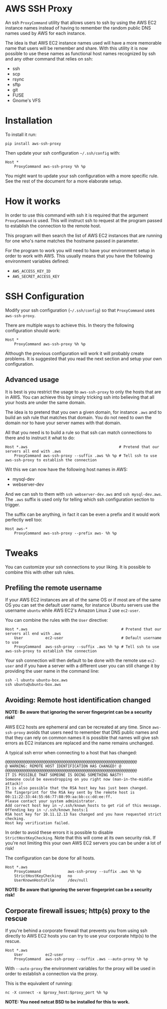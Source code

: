 # AWS SSH Proxy

An ssh `ProxyCommand` utility that allows users to ssh by using the AWS EC2
instance names instead of having to remember the random public DNS names used by
AWS for each instance.

The idea is that AWS EC2 instance names used will have a more memorable name
that users will be remember and share. With this utility it is now possible to
use these names as functional host names recognized by ssh and any other command
that relies on ssh:

 - ssh
 - scp
 - rsync
 - sftp
 - git
 - FUSE
 - Gnome's VFS

 
# Installation

To install it run:

```
pip install aws-ssh-proxy
```

Then update your ssh configuration `~/.ssh/config` with:

```
Host *
    ProxyCommand aws-ssh-proxy %h %p
```

You might want to update your ssh configuration with a more specific rule.
See the rest of the document for a more elaborate setup.

# How it works

In order to use this command with ssh it is required that the argument
`ProxyCommand` is used. This will instruct ssh to request at the program passed
to establish the connection to the remote host.

This program will then search the list of AWS EC2 instances that are running for
one who's name matches the hostname passed in parameter.

For the program to work you will need to have your environment setup in order to
work with AWS. This usually means that you have the following environment
variables defined:

 - `AWS_ACCESS_KEY_ID`
 - `AWS_SECRET_ACCESS_KEY`

# SSH Configuration

Modify your ssh configuration (`~/.ssh/config`) so that `ProxyCommand` uses
`aws-ssh-proxy`.

There are multiple ways to achieve this. In theory the following configuration
should work:

```
Host *
    ProxyCommand aws-ssh-proxy %h %p
```

Although the previous configuration will work it will probably create problems.
It is suggested that you read the next section and setup your own configuration.


## Advanced usage

It is best is you restrict the usage to `aws-ssh-proxy` to only the hosts that are
in AWS. You can achieve this by simply tricking ssh into believing that all
your hosts are under the same domain.

The idea is to pretend that you own a given domain, for instance `.aws` and to
build an ssh rule that matches that domain. You do not need to own the domain
nor to have your server names with that domain.

All that you need is to build a rule so that ssh can match connections to there
and to instruct it what to do:

```
Host *.aws                                         # Pretend that our servers all end with .aws
    ProxyCommand aws-ssh-proxy --suffix .aws %h %p # Tell ssh to use aws-ssh-proxy to establish the connection
```

Wit this we can now have the following host names in AWS:

  - mysql-dev
  - webserver-dev

And we can ssh to them with `ssh webserver-dev.aws` and `ssh mysql-dev.aws`. The
`.aws` suffix is used only for telling which ssh configuration section to
trigger.

The suffix can be anything, in fact it can be even a prefix and it would work
perfectly well too:

```
Host aws-*
    ProxyCommand aws-ssh-proxy --prefix aws- %h %p
```

# Tweaks

You can customize your ssh connections to your liking. It is possible to combine
this with other ssh rules.

## Prefiling the remote username

If your AWS EC2 instances are all of the same OS or if most are of the same OS
you can set the default user name, for instance Ubuntu servers use the username
`ubuntu` while AWS EC2's Amazon Linux 2 use `ec2-user`.

You can combine the rules with the `User` directive:

```
Host *.aws                                          # Pretend that our servers all end with .aws
    User          ec2-user                          # Default username to use
    ProxyCommand  aws-ssh-proxy --suffix .aws %h %p # Tell ssh to use aws-ssh-proxy to establish the connection
```
Your ssh connection will then default to be done with the remote use `ec2-user`
and if you have a server with a different user you can still change it by
providing the user name in the command line:

```
ssh -l ubuntu ubuntu-box.aws
ssh ubuntu@ubuntu-box.aws
```

## Avoiding: Remote host identification changed

**NOTE: Be aware that ignoring the server fingerprint can be a security risk!**

AWS EC2 hosts are ephemeral and can be recreated at any time. Since `aws-ssh-proxy`
avoids that users need to remember that DNS public names and that they can rely
on common names it is possible that names will give ssh errors as EC2 instances
are replaced and the name remains unchanged.

A typical ssh error when connecting to a host that has changed:

```
@@@@@@@@@@@@@@@@@@@@@@@@@@@@@@@@@@@@@@@@@@@@@@@@@@@@@@@@@@@
@ WARNING: REMOTE HOST IDENTIFICATION HAS CHANGED! @
@@@@@@@@@@@@@@@@@@@@@@@@@@@@@@@@@@@@@@@@@@@@@@@@@@@@@@@@@@@
IT IS POSSIBLE THAT SOMEONE IS DOING SOMETHING NASTY!
Someone could be eavesdropping on you right now (man-in-the-middle attack)!
It is also possible that the RSA host key has just been changed.
The fingerprint for the RSA key sent by the remote host is
00:11:22:33:44:55:66:77:88:99:aa:bb:cc:dd:ee:ff.
Please contact your system administrator.
Add correct host key in ~/.ssh/known_hosts to get rid of this message.
Offending key in ~/.ssh/known_hosts:1
RSA host key for 10.11.12.13 has changed and you have requested strict checking.
Host key verification failed.
```

In order to avoid these errors it is possible to disable `StrictHostKeyChecking`.
Note that this will come at its own security risk. If you're not limiting this
your own AWS EC2 servers you can be under a lot of risk!

The configuration can be done for all hosts.

```
Host *.aws
    ProxyCommand            aws-ssh-proxy --suffix .aws %h %p
    StrictHostKeyChecking   no
    UserKnownHostsFile      /dev/null
```

**NOTE: Be aware that ignoring the server fingerprint can be a security risk!**

## Corporate firewall issues; http(s) proxy to the rescue

If you're behind a corporate firewall that prevents you from using ssh directly to AWS EC2 hosts you can try to use your corporate http(s) to the rescue.

```
Host *.aws
    User          ec2-user
    ProxyCommand  aws-ssh-proxy --suffix .aws --auto-proxy %h %p
```

With `--auto-proxy` the environment variables for the proxy will be used in order to establish a connection via the proxy.

This is the equivalent of running:

```
nc -X connect -x $proxy_host:$proxy_port %h %p
```

**NOTE: You need netcat BSD to be installed for this to work.**
